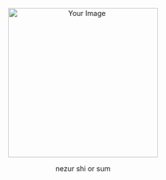<p align="center">
  <img src="https://files.catbox.moe/nfwu8u.png" alt="Your Image" width="300"/>
</p>
<p align="center">
nezur shi or sum
</p>
